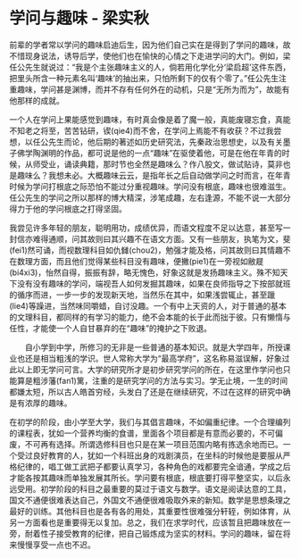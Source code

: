 # 学问与趣味 - 梁实秋

前辈的学者常以学问的趣味启迪后生，因为他们自己实在是得到了学问的趣味，故不惜现身说法，诱导后学，使他们也在愉快的心情之下走进学问的大门。例如，梁任公先生就说过：“我是个主张趣味主义的人，倘若用化学化分‘梁启超’这件东西，把里头所含一种元素名叫‘趣味’的抽出来，只怕所剩下的仅有个零了。”任公先生注重趣味，学问甚是渊博，而并不存有任何外在的动机，只是“无所为而为”，故能有他那样的成就。

一个人在学问上果能感觉到趣味，有时真会像是着了魔一般，真能废寝忘食，真能不知老之将至，苦苦钻研，锲(qie4)而不舍，在学问上焉能不有收获？不过我尝想，以任公先生而论，他后期的著述如历史研究法，先秦政治思想史，以及有关墨子佛学陶渊明的作品，都可说是他的一点“趣味”在驱使着他，可是在他在年青的时候，从师受业，诵读典籍，那时节也全然是趣味么？作八股文，做试贴诗，莫非也是趣味么？我想未必。大概趣味云云，是指年长之后自动做学问之时而言，在年青时候为学问打根底之际恐怕不能过分重视趣味。学问没有根底，趣味也很难滋生。任公先生的学问之所以那样的博大精深，涉笔成趣，左右逢源，不能不说一大部分得力于他的学问根底之打得坚固。

我尝见许多年轻的朋友，聪明用功，成绩优异，而语文程度不足以达意，甚至写一封信亦难得通顺，问其故则曰其兴趣不在语文方面。又有一些朋友，执笔为文，斐(fei1)然可诵，而视数理科目如仇雠(chou2)，勉强才能及格，问其故则曰其情趣不在数理方面，而且他们觉得某些科目没有趣味，便撇(pie1)在一旁视如敝屣(bi4xi3)，怡然自得，振振有辞，略无愧色，好象这就是发扬趣味主义。殊不知天下没有没有趣味的学问，端视吾人如何发掘其趣味，如果在良师指导之下按部就班的循序而进，一步一步的发现新天地，当然乐在其中，如果浅尝辄止，甚至躐(lie4)等躁进，当然味同嚼蜡，自讨没趣。一个有中上天资的人，对于普通的基本的文理科目，都同样的有学习的能力，绝不会本能的长于此而拙于彼。只有懒惰与任性，才能使一个人自甘暴弃的在“趣味”的掩护之下败退。

　　自小学到中学，所修习的无非是一些普通的基本知识。就是大学四年，所授课业也还是相当粗浅的学识。世人常称大学为“最高学府”，这名称易滋误解，好象过此以上即无学问可言。大学的研究所才是初步研究学问的所在，在这里作学问也只能算是粗涉藩(fan1)篱，注重的是研究学问的方法与实习。学无止境，一生的时间都嫌太短，所以古人皓首穷经，头发白了还是在继续研究，不过在这样的研究中确是有浓厚的趣味。

在初学的阶段，由小学至大学，我们与其倡言趣味，不如偏重纪律。一个合理编列的课程表，犹如一个营养均衡的食谱，里面各个项目都是有意而必要的，不可偏废，不可再有选择。所谓选修科目也只是在某一项目范围内略有拣选余地而已。一个受过良好教育的人，犹如一个科班出身的戏剧演员，在坐科的时候他是要服从严格纪律的，唱工做工武把子都要认真学习，各种角色的戏都要完全谙通，学成之后才能各按其趣味而单独发展其所长。学问要有根底，根底要打得平整坚实，以后永远受用。初学阶段的科目之最重要的莫过于语文与数学。语文是阅读达意的工具，国文不通便很难表达自己，外国文不通便很难吸取外来的新知。数学是思想条理之最好的训练。其他科目也是各有各的用处，其重要性很难强分轩轾，例如体育，从另一方面看也是重要得无以复加。总之，我们在求学时代，应该暂且把趣味放在一旁，耐着性子接受教育的纪律，把自己锻炼成为坚实的材料。学问的趣味，留在将来慢慢享受一点也不迟。
